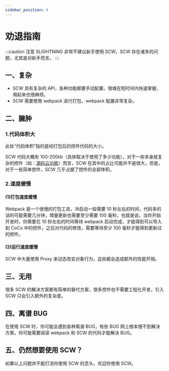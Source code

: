 ```yaml
---
sidebar_position: 4
---
```


# 劝退指南

:::caution 注意
SLIGHTNING 非常不建议新手使用 SCW，SCW 存在诸多的问题，尤其是对新手而言。
:::

## 一、复杂

- SCW 具有复杂的 API，各种功能都要手动配置，很难在短时间内快速掌握，用起来也很麻烦。
- SCW 需要使用 webpack 进行打包，webpack 配置非常复杂。

## 二、臃肿

### 1.代码体积大

此处“代码体积”指的是经打包后的控件代码的大小。

SCW 代码大概有 100-200kb（具体取决于使用了多少功能），对于一些本身就复杂的控件（如：[源码云功能](https://s-lightning.github.io/Kitten-Cloud-Function/?latest)）而言，SCW 在其中的占比可能并不是很大，但是，对于一些简单控件，SCW 几乎占据了控件的全部体积。

### 2.速度缓慢

#### (1)打包速度缓慢

Webpack 是一个很慢的打包工具，冷启动一般需要 10 秒左右的时间，代码多的话的可能需要几分钟，增量更新也需要至少需要 100 毫秒。也就是说，当你开始开发时，你需要花 10 秒左右的时间等待 webpack 启动完成，才能得到可以导入到 CoCo 中的控件，之后对代码的修改，需要等待至少 100 毫秒才能得到更新过的控件。

#### (2)运行速度缓慢

SCW 中大量使用 Proxy 来动态改变对象行为，这些都会造成额外的性能开销。

## 三、无用

很多 SCW 的解决方案都有简单的替代方案，很多控件也不需要工程化开发，引入 SCW 只会引入额外的复杂度。

## 四、离谱 BUG

在使用 SCW 时，你可能会遇到各种离谱 BUG，有些 BUG 网上根本搜不到解决方案，你可能需要阅读 webpack 和 SCW 的代码才能解决 BUG。

## 五、仍然想要使用 SCW？

如果以上问题并不能打消你使用 SCW 的念头，欢迎你使用 SCW。
